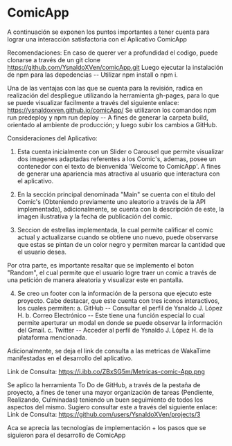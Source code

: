 
# ComicApp 

A continuación se exponen los puntos importantes a tener cuenta para lograr una interacción satisfactoria con el Aplicativo ComicApp

Recomendaciones: 
    En caso de querer ver a profundidad el codigo, puede clonarse a través de un git clone https://github.com/YsnaldoXVen/comicApp.git
    Luego ejecutar la instalación de npm para las depedencias -- Utilizar npm install o npm i. 

Una de las ventajas con las que se cuenta para la revisión, radica en realización del despliegue utilizando la herramienta gh-pages, para lo que se puede visualizar facilmente a través del siguiente enlace: https://ysnaldoxven.github.io/comicApp/ 
Se utilizaron los comandos npm run predeploy y npm run deploy -- A fines de generar la carpeta build, orientado al ambiente de producción; y luego subir los cambios a GitHub.

Consideraciones del Aplicativo: 

1. Esta cuenta inicialmente con un Slider o Carousel que permite visualizar dos imagenes adaptadas referentes a los Comic's, ademas, posee un contenedor con el texto de bienvenida 'Welcome to ComicApp'. A fines de generar una apariencia mas atractiva al usuario que interactura con el aplicativo. 

2. En la sección principal denominada "Main" se cuenta con el titulo del Comic's (Obteniendo previamente uno aleatorio a través de la API implementada), adicionalmente, se cuenta con la descripción de este, la imagen ilustrativa y la fecha de publicación del comic. 

3. Seccion de estrellas implementada, la cual permite calificar el comic actual y actualizarse cuando se obtiene uno nuevo, puede observarse que estas se pintan de un color negro y permiten marcar la cantidad que el usuario desea. 

Por otra parte, es importante resaltar que se implemento el boton "Random", el cual permite que el usuario logre traer un comic a través de una petición de manera aleatoria y visualizar este en pantalla. 

4. Se creo un footer con la información de la persona que ejecuto este proyecto. Cabe destacar, que este cuenta con tres iconos interactivos, los cuales permiten: 
    a. GitHub -- Consultar el perfil de Ysnaldo J. López H. 
    b. Correo Electrónico -- Este tiene una función especial lo cual permite aperturar un modal en donde se puede observar la información del Gmail. 
    c. Twitter -- Acceder al perfil de Ysnaldo J. López H. de la plataforma mencionada. 
    
Adicionalmente, se deja el link de consulta a las metricas de WakaTime manifestadas en el desarrollo del aplicativo. 

Link de Consulta: https://i.ibb.co/ZBxSG5m/Metricas-comic-App.png

Se aplico la herramienta To Do de GitHub, a través de la pestaña de proyecto, a fines de tener una mayor organización de tareas (Pendiente, Realizando, Culminadas) teniendo un buen seguimiento de todos los aspectos del mismo. Sugiero consultar este a través del siguiente enlace: 
    Link de Consulta: https://github.com/users/YsnaldoXVen/projects/3 

Aca se aprecia las tecnologías de implementación + los pasos que se siguieron para el desarrollo de ComicApp
